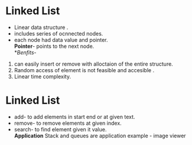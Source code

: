 # Linked List
+ Linear data structure .<br/>
+ includes series of ocnnected nodes.<br/>
+ each node had data value and pointer.<br/>
**Pointer**- points to the next node.<br/>
**Benfits*-
1) can easily insert or remove with alloctaion of the entire structure.<br/>
2) Random access of element is not feasible and accesible .<br/>
3) Linear time complexity. <br/>
# Linked List
+ add- to add elements in start end or at given text.
+ remove- to remove elements at given index.
+ search- to find element given it value.<br/>
**Application**
Stack and queues are application
example - image viewer
